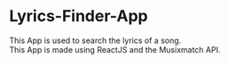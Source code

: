 # Lyrics-Finder-App

This App is used to search the lyrics of a song. <br>
This App is made using ReactJS and the Musixmatch API.

